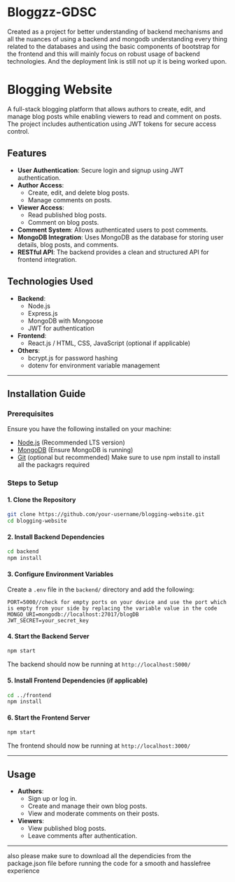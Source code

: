 # Bloggzz-GDSC
Created as a project for better understanding of backend mechanisms and all the nuances of using a backend and mongodb understanding every thing related to the databases and using the basic components of bootstrap for the frontend and this will mainly focus on robust usage of backend technologies. And the deployment link is still not up it is being worked upon.
# Blogging Website

A full-stack blogging platform that allows authors to create, edit, and manage blog posts while enabling viewers to read and comment on posts. The project includes authentication using JWT tokens for secure access control.

## Features

- **User Authentication**: Secure login and signup using JWT authentication.
- **Author Access**:
  - Create, edit, and delete blog posts.
  - Manage comments on posts.
- **Viewer Access**:
  - Read published blog posts.
  - Comment on blog posts.
- **Comment System**: Allows authenticated users to post comments.
- **MongoDB Integration**: Uses MongoDB as the database for storing user details, blog posts, and comments.
- **RESTful API**: The backend provides a clean and structured API for frontend integration.

## Technologies Used

- **Backend**:
  - Node.js
  - Express.js
  - MongoDB with Mongoose
  - JWT for authentication
- **Frontend**:
  - React.js / HTML, CSS, JavaScript (optional if applicable)
- **Others**:
  - bcrypt.js for password hashing
  - dotenv for environment variable management

---

## Installation Guide

### Prerequisites

Ensure you have the following installed on your machine:

- [Node.js](https://nodejs.org/en/download/) (Recommended LTS version)
- [MongoDB](https://www.mongodb.com/try/download/community) (Ensure MongoDB is running)
- [Git](https://git-scm.com/downloads) (optional but recommended)
 Make sure to use npm install to install all the packagrs required
### Steps to Setup

#### 1. Clone the Repository

```bash
git clone https://github.com/your-username/blogging-website.git
cd blogging-website
```

#### 2. Install Backend Dependencies

```bash
cd backend
npm install
```

#### 3. Configure Environment Variables

Create a `.env` file in the `backend/` directory and add the following:

```env
PORT=5000//check for empty ports on your device and use the port which is empty from your side by replacing the variable value in the code 
MONGO_URI=mongodb://localhost:27017/blogDB
JWT_SECRET=your_secret_key
```

#### 4. Start the Backend Server

```bash
npm start
```

The backend should now be running at `http://localhost:5000/`

#### 5. Install Frontend Dependencies (if applicable)

```bash
cd ../frontend
npm install
```

#### 6. Start the Frontend Server

```bash
npm start
```

The frontend should now be running at `http://localhost:3000/`

---



## Usage

- **Authors**:
  - Sign up or log in.
  - Create and manage their own blog posts.
  - View and moderate comments on their posts.
- **Viewers**:
  - View published blog posts.
  - Leave comments after authentication.

---

also please make sure to download all the dependicies from the package.json file before running the code for a smooth and hasslefree experience 

